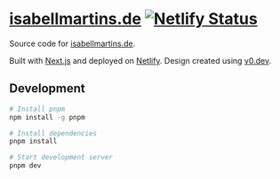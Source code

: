# [isabellmartins.de](https://www.isabellmartins.de) [![Netlify Status](TODO)](TODO)

Source code for [isabellmartins.de](https://www.isabellmartins.de).

Built with [Next.js](https://nextjs.org/) and deployed on [Netlify](https://www.netlify.com). Design created using [v0.dev](https://v0.dev/).

## Development

```bash
# Install pnpm
npm install -g pnpm

# Install dependencies
pnpm install

# Start development server
pnpm dev
```